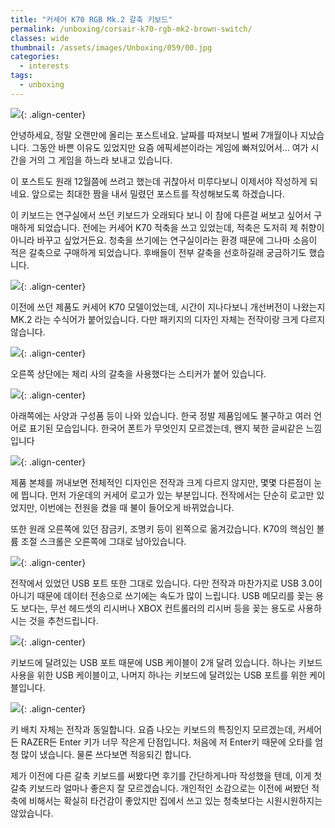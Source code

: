 ```yaml
---
title: "커세어 K70 RGB Mk.2 갈축 키보드"
permalink: /unboxing/corsair-k70-rgb-mk2-brown-switch/
classes: wide
thumbnail: /assets/images/Unboxing/059/00.jpg
categories:
  - interests
tags:
  - unboxing
---
```


![](/assets/images/Unboxing/059/00.jpg){: .align-center}

안녕하세요, 정말 오랜만에 올리는 포스트네요. 날짜를 따져보니 벌써 7개월이나 지났습니다. 그동안 바쁜 이유도 있었지만 요즘 에픽세븐이라는 게임에 빠져있어서... 여가 시간을 거의 그 게임을 하느라 보내고 있습니다.

이 포스트도 원래 12월쯤에 쓰려고 했는데 귀찮아서 미루다보니 이제서야 작성하게 되네요. 앞으로는 최대한 짬을 내서 밀렸던 포스트를 작성해보도록 하겠습니다.

이 키보드는 연구실에서 쓰던 키보드가 오래되다 보니 이 참에 다른걸 써보고 싶어서 구매하게 되었습니다. 전에는 커세어 K70 적축을 쓰고 있었는데, 적축은 도저히 제 취향이 아니라 바꾸고 싶었거든요. 청축을 쓰기에는 연구실이라는 환경 때문에 그나마 소음이 적은 갈축으로 구매하게 되었습니다. 후배들이 전부 갈축을 선호하길래 궁금하기도 했습니다.

![](/assets/images/Unboxing/059/01.jpg){: .align-center}

이전에 쓰던 제품도 커세어 K70 모델이었는데, 시간이 지나다보니 개선버전이 나왔는지 MK.2 라는 수식어가 붙어있습니다. 다만 패키지의 디자인 자체는 전작이랑 크게 다르지 않습니다.

![](/assets/images/Unboxing/059/02.jpg){: .align-center}

오른쪽 상단에는 체리 사의 갈축을 사용했다는 스티커가 붙어 있습니다.

![](/assets/images/Unboxing/059/03.jpg){: .align-center}

아래쪽에는 사양과 구성품 등이 나와 있습니다. 한국 정발 제품임에도 불구하고 여러 언어로 표기된 모습입니다. 한국어 폰트가 무엇인지 모르겠는데, 왠지 북한 글씨같은 느낌입니다

![](/assets/images/Unboxing/059/04.jpg){: .align-center}

제품 본체를 꺼내보면 전체적인 디자인은 전작과 크게 다르지 않지만, 몇몇 다른점이 눈에 띕니다. 먼저 가운데의 커세어 로고가 있는 부분입니다. 전작에서는 단순히 로고만 있었지만, 이번에는 전원을 켰을 때 불이 들어오게 바뀌었습니다.

또한 원래 오른쪽에 있던 잠금키, 조명키 등이 왼쪽으로 옮겨갔습니다. K70의 핵심인 볼륨 조절 스크롤은 오른쪽에 그대로 남아있습니다.

![](/assets/images/Unboxing/059/05.jpg){: .align-center}

전작에서 있었던 USB 포트 또한 그대로 있습니다. 다만 전작과 마찬가지로 USB 3.0이 아니기 때문에 데이터 전송으로 쓰기에는 속도가 많이 느립니다. USB 메모리를 꽂는 용도 보다는, 무선 헤드셋의 리시버나 XBOX 컨트롤러의 리시버 등을 꽂는 용도로 사용하시는 것을 추천드립니다.

![](/assets/images/Unboxing/059/06.jpg){: .align-center}

키보드에 달려있는 USB 포트 때문에 USB 케이블이 2개 달려 있습니다. 하나는 키보드 사용을 위한 USB 케이블이고, 나머지 하나는 키보드에 달려있는 USB 포트를 위한 케이블입니다.

![](/assets/images/Unboxing/059/07.jpg){: .align-center}

키 배치 자체는 전작과 동일합니다. 요즘 나오는 키보드의 특징인지 모르겠는데, 커세어든 RAZER든 Enter 키가 너무 작은게 단점입니다. 처음에 저 Enter키 때문에 오타를 엄청 많이 냈습니다. 물론 쓰다보면 적응되긴 합니다.

제가 이전에 다른 갈축 키보드를 써봤다면 후기를 간단하게나마 작성했을 텐데, 이게 첫 갈축 키보드라 얼마나 좋은지 잘 모르겠습니다. 개인적인 소감으로는 이전에 써봤던 적축에 비해서는 확실히 타건감이 좋았지만 집에서 쓰고 있는 청축보다는 시원시원하지는 않았습니다.